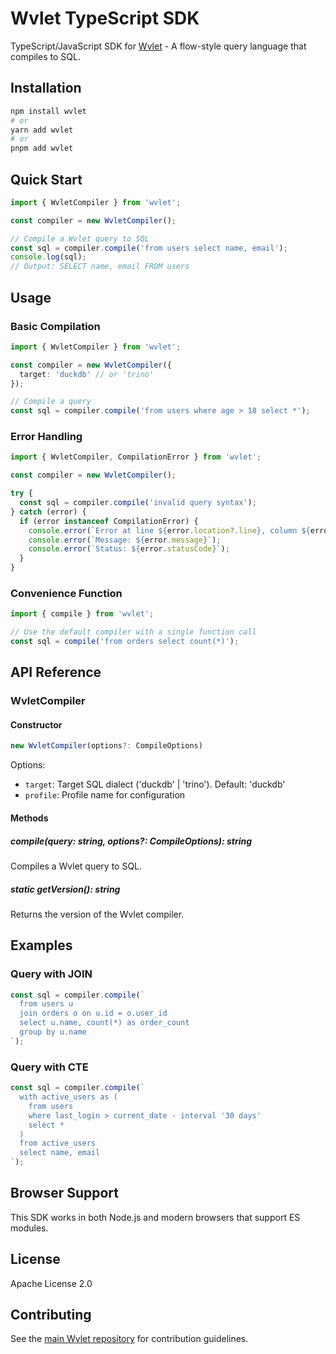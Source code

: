 # Wvlet TypeScript SDK

TypeScript/JavaScript SDK for [Wvlet](https://wvlet.org/) - A flow-style query language that compiles to SQL.

## Installation

```bash
npm install wvlet
# or
yarn add wvlet
# or
pnpm add wvlet
```

## Quick Start

```typescript
import { WvletCompiler } from 'wvlet';

const compiler = new WvletCompiler();

// Compile a Wvlet query to SQL
const sql = compiler.compile('from users select name, email');
console.log(sql);
// Output: SELECT name, email FROM users
```

## Usage

### Basic Compilation

```typescript
import { WvletCompiler } from 'wvlet';

const compiler = new WvletCompiler({
  target: 'duckdb' // or 'trino'
});

// Compile a query
const sql = compiler.compile('from users where age > 18 select *');
```

### Error Handling

```typescript
import { WvletCompiler, CompilationError } from 'wvlet';

const compiler = new WvletCompiler();

try {
  const sql = compiler.compile('invalid query syntax');
} catch (error) {
  if (error instanceof CompilationError) {
    console.error(`Error at line ${error.location?.line}, column ${error.location?.column}`);
    console.error(`Message: ${error.message}`);
    console.error(`Status: ${error.statusCode}`);
  }
}
```

### Convenience Function

```typescript
import { compile } from 'wvlet';

// Use the default compiler with a single function call
const sql = compile('from orders select count(*)');
```

## API Reference

### WvletCompiler

#### Constructor

```typescript
new WvletCompiler(options?: CompileOptions)
```

Options:
- `target`: Target SQL dialect ('duckdb' | 'trino'). Default: 'duckdb'
- `profile`: Profile name for configuration

#### Methods

##### compile(query: string, options?: CompileOptions): string

Compiles a Wvlet query to SQL.

##### static getVersion(): string

Returns the version of the Wvlet compiler.

## Examples

### Query with JOIN

```typescript
const sql = compiler.compile(`
  from users u
  join orders o on u.id = o.user_id
  select u.name, count(*) as order_count
  group by u.name
`);
```

### Query with CTE

```typescript
const sql = compiler.compile(`
  with active_users as (
    from users
    where last_login > current_date - interval '30 days'
    select *
  )
  from active_users
  select name, email
`);
```

## Browser Support

This SDK works in both Node.js and modern browsers that support ES modules.

## License

Apache License 2.0

## Contributing

See the [main Wvlet repository](https://github.com/wvlet/wvlet) for contribution guidelines.